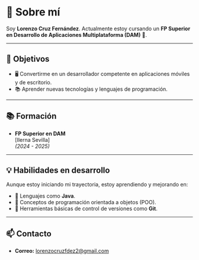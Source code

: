 # 👋 Sobre mí

Soy **Lorenzo Cruz Fernández**. Actualmente estoy cursando un **FP Superior en Desarrollo de Aplicaciones Multiplataforma (DAM)** 🚀.

---

## 🎯 Objetivos

- 🖥️ Convertirme en un desarrollador competente en aplicaciones móviles y de escritorio.
- 📚 Aprender nuevas tecnologías y lenguajes de programación.

---

## 📚 Formación

- **FP Superior en DAM**  
  [Ilerna Sevilla]  
  *(2024 - 2025)*

---

## 💡 Habilidades en desarrollo

Aunque estoy iniciando mi trayectoria, estoy aprendiendo y mejorando en:

- 🔸 Lenguajes como **Java**.  
- 🔸 Conceptos de programación orientada a objetos (POO).  
- 🔸 Herramientas básicas de control de versiones como **Git**.

---

## 📫 Contacto

- **Correo:** [lorenzocruzfdez2@gmail.com](mailto:lorenzocruzfdez2@gmail.com)  
